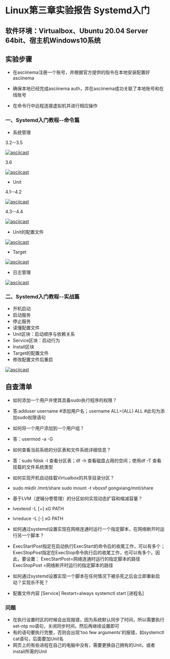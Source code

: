 # Linux第三章实验报告 Systemd入门

## 软件环境：Virtualbox、Ubuntu 20.04 Server 64bit、宿主机Windows10系统

## 实验步骤
* 在asciinema注册一个账号，并根据官方提供的指令在本地安装配置好asciinema

* 确保本地已经完成asciinema auth，并在asciinema成功关联了本地账号和在线账号
  
* 在命令行中远程连接虚拟机并进行相应操作

### 一、Systemd入门教程--命令篇

* 系统管理

3.2--3.5

[![asciicast](https://asciinema.org/a/2uTKzJWdAfxxlQ62FDATfXKDE.svg)](https://asciinema.org/a/2uTKzJWdAfxxlQ62FDATfXKDE)

3.6

[![asciicast](https://asciinema.org/a/7dgO6YuHFG0JSY5ZxBo3L2yMI.svg)](https://asciinema.org/a/7dgO6YuHFG0JSY5ZxBo3L2yMI)

* Unit

4.1--4.2

[![asciicast](https://asciinema.org/a/bdzts6Cy3KVcjD8klQtPwrOyl.svg)](https://asciinema.org/a/bdzts6Cy3KVcjD8klQtPwrOyl)

4.3--4.4

[![asciicast](https://asciinema.org/a/vYXgsxqRgloFyji1ngT5cJL3y.svg)](https://asciinema.org/a/vYXgsxqRgloFyji1ngT5cJL3y)

* Unit的配置文件

[![asciicast](https://asciinema.org/a/WqObtjU16K23ZCt6cqnCFWKbw.svg)](https://asciinema.org/a/WqObtjU16K23ZCt6cqnCFWKbw)

* Target

[![asciicast](https://asciinema.org/a/vzRw5p3bE9HEHIDahsYjbGb5R.svg)](https://asciinema.org/a/vzRw5p3bE9HEHIDahsYjbGb5R)

* 日志管理

[![asciicast](https://asciinema.org/a/wGnywDJoR3Xnd2h2JOx9zw7UH.svg)](https://asciinema.org/a/wGnywDJoR3Xnd2h2JOx9zw7UH)


### 二、Systemd入门教程--实战篇
* 开机启动
* 启动服务
* 停止服务
* 读懂配置文件
* Unit区块：启动顺序与依赖关系
* Service区块：启动行为
* Install区块
* Target的配置文件
* 修改配置文件后重启

[![asciicast](https://asciinema.org/a/WHHmdsO9LizZLpEKLsJe8pwqL.svg)](https://asciinema.org/a/WHHmdsO9LizZLpEKLsJe8pwqL)

## 自查清单
* 如何添加一个用户并使其具备sudo执行程序的权限？

* 答:adduser username #添加用户名；username ALL=(ALL) ALL #此句为添加sudo权限语句

* 如何将一个用户添加到一个用户组？

* 答：usermod -a -G <group> <username> 
  
* 如何查看当前系统的分区表和文件系统详细信息？
  
* 答：sudo fdisk -l 查看分区表；df -h 查看磁盘占用的空间；使用df -T 查看挂载的文件系统类型

* 如何实现开机自动挂载Virtualbox的共享目录分区？
* sudo mkdir /mnt/share
  sudo mount -t vboxsf gongxiang/mnt/share

* 基于LVM（逻辑分卷管理）的分区如何实现动态扩容和缩减容量？

* lvextend  -L [+] xG PATH
* lvreduce  -L [-] xG PATH

* 如何通过systemd设置实现在网络连通时运行一个指定脚本，在网络断开时运行另一个脚本？
* ExecStartPost指定在启动执行ExecStart的命令后的收尾工作，可以有多个；ExecStopPost指定在ExecStop命令执行后的收尾工作，也可以有多个。因此，要设置：
  ExecStartPost=网络连通时运行的指定脚本的路径
  ExecStopPost =网络断开时运行的指定脚本的路径

* 如何通过systemd设置实现一个脚本在任何情况下被杀死之后会立即重新启动？实现杀不死？
* 配置文件内容
[Service]
Restart=always
systemctl start [进程名]


### 问题
* 在执行设置时区的时候会出现报错，因为系统默认同步了时间，所以需要执行set-ntp no语句，关闭同步时间，然后再继续设置即可
* 有的语句要执行完整，否则会出现'too few arguments'的报错，如systemctl cat语句，后面要加Unit名
* 网页上的有些进程在自己的电脑中没有，需要更换自己拥有的Unit，或者install所需的Unit